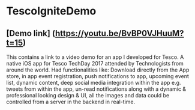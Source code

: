 # TescoIgniteDemo
## [Demo link] (https://youtu.be/BvBP0VJHuuM?t=15)
This contains a link to a video demo for an app I developed for Tesco. 
A native iOS app for Tesco TechDay 2017 attended by Technologists from around the world. Had functionalities like: Download directly from the App store, in app event registration, push notifications to app, upcoming event list, dynamic content, deep social media integration within the app e.g. tweets from within the app, un-read notifications along with a dynamic & professional looking design & UI, all the images and data could be controlled from a server in the backend in real-time.

